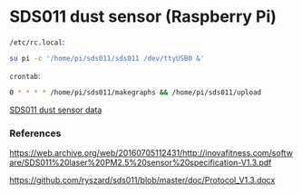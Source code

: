SDS011 dust sensor (Raspberry Pi)
=================================

`/etc/rc.local`:
```sh
su pi -c '/home/pi/sds011/sds011 /dev/ttyUSB0 &'
```

`crontab`:
```sh
0 * * * * /home/pi/sds011/makegraphs && /home/pi/sds011/upload
```

[SDS011 dust sensor data](http://mthu.freeshell.org/sds011/index.html)

### References
<https://web.archive.org/web/20160705112431/http://inovafitness.com/software/SDS011%20laser%20PM2.5%20sensor%20specification-V1.3.pdf>

<https://github.com/ryszard/sds011/blob/master/doc/Protocol_V1.3.docx>

